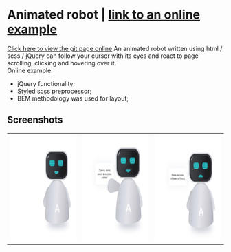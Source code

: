 # Animated robot | <a href="https://viktorcoi.github.io/animated-robot/">link to an online example</a>
<a href="">Click here to view the git page online</a>
An animated robot written using html / scss / jQuery can follow your cursor with its eyes and react to page scrolling, clicking and hovering over it.
<br/>
Online example: 
- jQuery functionality;
- Styled scss preprocessor;
- BEM methodology was used for layout;

## Screenshots
<table width="100" align="center">
    <td align="center">
        <img src="./screenshot_0.png" width="250" height="250" alt="css3"/>
    </td>
    <td align="center">
        <img src="./screenshot_1.png" width="250" height="250" alt="sass">
    </td>
    <td align="center">
        <img src="./screenshot_2.png" width="250" height="250" alt="scss">
    </td>
</table>
